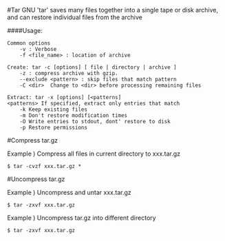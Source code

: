#Tar
GNU 'tar' saves many files together into a single tape or disk archive, and can restore individual files from the archive


####Usage:

```
Common options
	-v : Verbose 
	-f <file_name> : location of archive

Create: tar -c [options] [ file | directory | archive ]
	-z : compress archive with gzip.
	--exclude <pattern> : skip files that match pattern
	-C <dir>  Change to <dir> before processing remaining files
	
Extract: tar -x [options] [<patterns]
<patterns> If specified, extract only entries that match
	-k Keep existing files
	-m Don't restore modification times
	-O Write entries to stdout, dont' restore to disk
	-p Restore permissions
```

#Compress tar.gz

Example ) Compress all files in current directory to xxx.tar.gz

```
$ tar -cvzf xxx.tar.gz *
```
#Uncompress tar.gz

Example ) Uncompress and untar xxx.tar.gz

```
$ tar -zxvf xxx.tar.gz
```
Example ) Uncompress tar.gz into different directory

```
$ tar -zxvf xxx.tar.gz
```